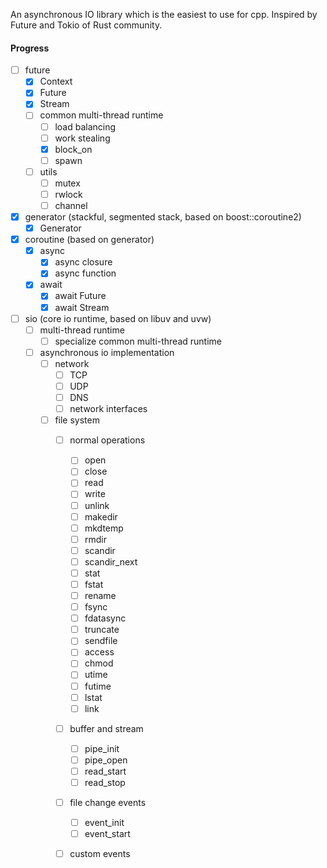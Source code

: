 An asynchronous IO library which is the easiest to use for cpp. Inspired by Future and Tokio of Rust community.


#### Progress
- [ ] future
    - [x] Context
    - [x] Future
    - [x] Stream
    - [ ] common multi-thread runtime
        - [ ] load balancing
        - [ ] work stealing
        - [x] block_on
        - [ ] spawn
    - [ ] utils
        - [ ] mutex
        - [ ] rwlock
        - [ ] channel
- [x] generator (stackful, segmented stack, based on boost::coroutine2)
    - [x] Generator
- [x] coroutine (based on generator)
    - [x] async
        - [x] async closure
        - [x] async function
    - [x] await
        - [x] await Future
        - [x] await Stream
- [ ] sio (core io runtime, based on libuv and uvw)
    - [ ] multi-thread runtime
        - [ ] specialize common multi-thread runtime
    - [ ] asynchronous io implementation
        - [ ] network
            - [ ] TCP
            - [ ] UDP
            - [ ] DNS
            - [ ] network interfaces
        - [ ] file system
            - [ ] normal operations
                - [ ] open
                - [ ] close
                - [ ] read   
                - [ ] write
                - [ ] unlink
                - [ ] makedir
                - [ ] mkdtemp
                - [ ] rmdir
                - [ ] scandir
                - [ ] scandir_next
                - [ ] stat
                - [ ] fstat
                - [ ] rename
                - [ ] fsync
                - [ ] fdatasync
                - [ ] truncate
                - [ ] sendfile
                - [ ] access
                - [ ] chmod
                - [ ] utime
                - [ ] futime
                - [ ] lstat
                - [ ] link
            - [ ] buffer and stream
                - [ ] pipe_init
                - [ ] pipe_open
                - [ ] read_start
                - [ ] read_stop
            - [ ] file change events 
                - [ ] event_init
                - [ ] event_start
            - [ ] custom events 

        
        
    